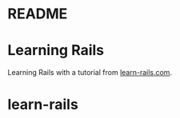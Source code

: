 # README
# Learning Rails

Learning Rails with a tutorial from [learn-rails.com](http://learn-rails.com/).

# learn-rails
